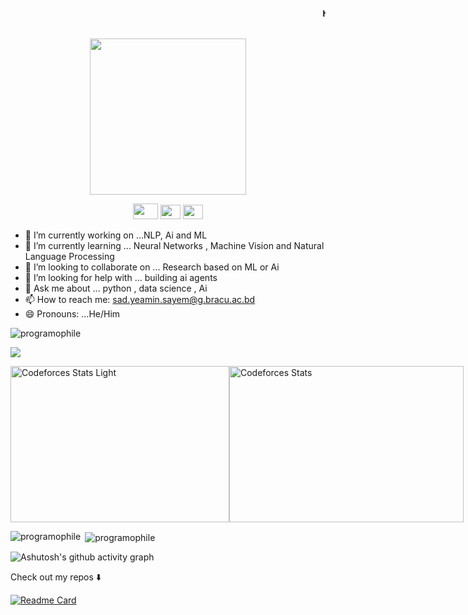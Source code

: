 
<marquee> <h4 align="center"><samp> Hi there 👋🏾  welcome to my Github! My name is <b> Sad Yeamin Sayem </b> I'm a learner, who is pursuing Computer Science Major in BRAC University. I am currently working on some small projects and Machine Learning field (Research)  </samp></h4> </marquee>

<p align="center">
  <img width="250" src="https://gifdb.com/images/high/orangutan-evaded-python-programming-chlmsu484pugx2tm.webp">
</p>


<p align="center">
<a href= "https://web.facebook.com/HeyiamSad"><img src="https://cdn3.iconfinder.com/data/icons/picons-social/57/46-facebook-512.png" width="40" height="25"/></a>
<a href= "https://www.instagram.com/__i__am__sad___/"><img src="https://cdn-icons-png.flaticon.com/512/87/87390.png" width="32" height="23"/></a>
<a href= "https://twitter.com/_i__am__sad"><img src="https://cdn-icons-png.flaticon.com/512/60/60580.png" width="32" height="23"/></a>
</p>

- 🔭 I’m currently working on ...NLP, Ai and ML
- 🌱 I’m currently learning ... Neural Networks , Machine Vision and Natural Language Processing
- 👯 I’m looking to collaborate on ... Research based on ML or Ai 
- 🤔 I’m looking for help with ... building ai agents 
- 💬 Ask me about ... python , data science , Ai 
- 📫 How to reach me: sad.yeamin.sayem@g.bracu.ac.bd
- 😄 Pronouns: ...He/Him






<p align="left"> <img src="https://komarev.com/ghpvc/?username=programophile&label=Profile%20views&color=17202b&style=for-the-badge" alt="programophile" /> </p>



![](https://leetcard.jacoblin.cool/programophile?ext=heatmap)


<div style="display: flex; justify-content: space-between; align-items: center;">
    <img src="https://raw.githubusercontent.com/programophile/cf-statss/main/output/light_card.svg#gh-dark-mode-only" alt="Codeforces Stats Light" style="height: 250px; width: 350px;">
    <img src="https://codeforces-readme-stats.vercel.app/api/card?username=programophile&theme=dark" alt="Codeforces Stats" style="height: 250px; width: 375px;">
</div>
</p>

<p><img align="left" src="https://github-readme-stats.vercel.app/api/top-langs?username=programophile&show_icons=true&theme=radical&locale=en&layout=compact" alt="programophile" /></p>

<p>&nbsp;<img align="center" src="https://github-readme-stats.vercel.app/api?username=programophile&show_icons=true&theme=radical&locale=en" alt="programophile" /></p>

![Ashutosh's github activity graph](https://github-readme-activity-graph.vercel.app/graph?username=programophile&theme=github-compact)

<p align="center"><samp>

Check out my repos ⬇️  
  </samp>
</p>

[![Readme Card](https://github-readme-stats.vercel.app/api/pin/?username=programophile&repo=CGPA-Calculator-For-BRAC-University-Students-BRACU&theme=radical)](https://github.com/programophile/CGPA-Calculator-For-BRAC-University-Students-BRACU)
